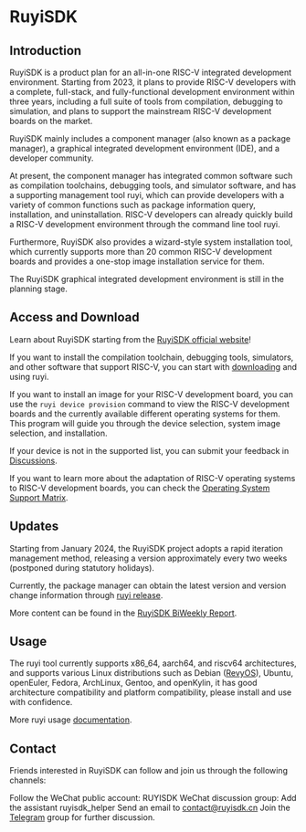 # RuyiSDK

## Introduction

RuyiSDK is a product plan for an all-in-one RISC-V integrated development environment. Starting from 2023, it plans to provide RISC-V developers with a complete, full-stack, and fully-functional development environment within three years, including a full suite of tools from compilation, debugging to simulation, and plans to support the mainstream RISC-V development boards on the market.

RuyiSDK mainly includes a component manager (also known as a package manager), a graphical integrated development environment (IDE), and a developer community.

At present, the component manager has integrated common software such as compilation toolchains, debugging tools, and simulator software, and has a supporting management tool ruyi, which can provide developers with a variety of common functions such as package information query, installation, and uninstallation. RISC-V developers can already quickly build a RISC-V development environment through the command line tool ruyi.

Furthermore, RuyiSDK also provides a wizard-style system installation tool, which currently supports more than 20 common RISC-V development boards and provides a one-stop image installation service for them.

The RuyiSDK graphical integrated development environment is still in the planning stage.

## Access and Download

Learn about RuyiSDK starting from the [RuyiSDK official website](https://ruyisdk.org/)!

If you want to install the compilation toolchain, debugging tools, simulators, and other software that support RISC-V, you can start with [downloading](https://ruyisdk.org/download/) and using ruyi.

If you want to install an image for your RISC-V development board, you can use the `ruyi device provision` command to view the RISC-V development boards and the currently available different operating systems for them. This program will guide you through the device selection, system image selection, and installation. 

If your device is not in the supported list, you can submit your feedback in [Discussions](https://github.com/ruyisdk/ruyisdk-website/discussions).

If you want to learn more about the adaptation of RISC-V operating systems to RISC-V development boards, you can check the [Operating System Support Matrix](https://github.com/ruyisdk/support-matrix/).

## Updates

Starting from January 2024, the RuyiSDK project adopts a rapid iteration management method, releasing a version approximately every two weeks (postponed during statutory holidays).

Currently, the package manager can obtain the latest version and version change information through [ruyi release](https://github.com/ruyisdk/ruyi/releases).

More content can be found in the [RuyiSDK BiWeekly Report](https://github.com/ruyisdk/wechat-articles).

## Usage

The ruyi tool currently supports x86_64, aarch64, and riscv64 architectures, and supports various Linux distributions such as Debian ([RevyOS](https://github.com/revyos)), Ubuntu, openEuler, Fedora, ArchLinux, Gentoo, and openKylin, it has good architecture compatibility and platform compatibility, please install and use with confidence.

More ruyi usage [documentation](https://ruyisdk.github.io/docs/zh/ruyi/).

## Contact

Friends interested in RuyiSDK can follow and join us through the following channels:

Follow the WeChat public account: RUYISDK
WeChat discussion group: Add the assistant ruyisdk_helper
Send an email to [contact@ruyisdk.cn](mailto:contact@ruyisdk.cn)
Join the [Telegram](https://t.me/ruyisdk) group for further discussion.
